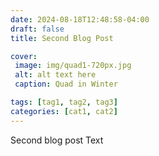 ```yaml
---
date: 2024-08-18T12:48:58-04:00
draft: false	
title: Second Blog Post

cover:
 image: img/quad1-720px.jpg
 alt: alt text here
 caption: Quad in Winter

tags: [tag1, tag2, tag3]
categories: [cat1, cat2]
---
```


Second blog post Text


